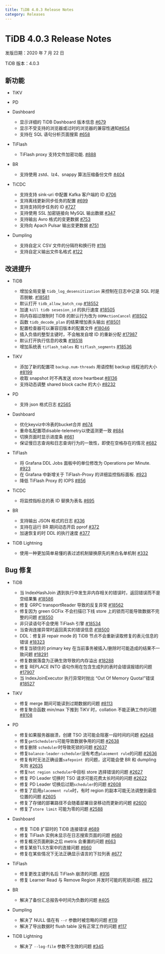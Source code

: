 ```yaml
---
title: TiDB 4.0.3 Release Notes
category: Releases
---
```


# TiDB 4.0.3 Release Notes

发版日期：2020 年 7 月 22 日

TiDB 版本：4.0.3

## 新功能

+ TiKV



+ PD

+ Dashboard

   - 显示详细的 TiDB Dashboard 版本信息 [#679](https://github.com/pingcap-incubator/tidb-dashboard/pull/679)
   - 显示不受支持的浏览器或过时的浏览器的兼容性通知[#654](https://github.com/pingcap-incubator/tidb-dashboard/pull/654)
   - 支持在 SQL 语句分析页面搜索 [#658](https://github.com/pingcap-incubator/tidb-dashboard/pull/658)


+ TiFlash

    - TiFlash proxy 支持文件加密功能. [#888](https://github.com/pingcap/tics/pull/888)

+ BR

    - 支持使用 zstd、lz4、snappy 算法压缩备份文件 [#404](https://github.com/pingcap/br/pull/404)

+ TiCDC

    - 支持支持 sink-uri 中配置 Kafka 客户端的 ID [#706](https://github.com/pingcap/ticdc/pull/706)
    - 支持离线更新同步任务的配置 [#699](https://github.com/pingcap/ticdc/pull/699)
    - 支持支持同步任务的 ID [#727](https://github.com/pingcap/ticdc/pull/727)
    - 支持使用 SSL 加密链接向 MySQL 输出数据 [#347](https://github.com/pingcap/ticdc/pull/347)
    - 支持输出 Avro 格式的变更数据 [#753](https://github.com/pingcap/ticdc/pull/753)
    - 支持向 Apach Pulsar 输出变更数据 [#751](https://github.com/pingcap/ticdc/pull/751)

+ Dumpling

    - 支持自定义 CSV 文件的分隔符和换行符 [#116](https://github.com/pingcap/dumpling/pull/116)
    - 支持自定义输出文件名格式 [#122](https://github.com/pingcap/dumpling/pull/122)


## 改进提升

+ TiDB
  - 增加全局变量 `tidb_log_desensitization` 来控制在日志中记录 SQL 时是否脱敏. [#18581](https://github.com/pingcap/tidb/pull/18581)
  - 默认打开 `tidb_allow_batch_cop` [#18552](https://github.com/pingcap/tidb/pull/18552)
  - 加速 `kill tidb sesesion_id` 的执行速度 [#18505](https://github.com/pingcap/tidb/pull/18505)
  - 将内存超过限制时 TiDB 的默认行为改为 `OOMActionCancel` [#18502](https://github.com/pingcap/tidb/pull/18502)
  - 函数 `tidb_decode_plan` 的结果增加表头输出 [#18501](https://github.com/pingcap/tidb/pull/18501)
  - 配置检查器可以兼容旧版本的配置文件 [#18046](https://github.com/pingcap/tidb/pull/18046)
  - 插入负值的整型主键时，不会触发自增 ID 的重新分配 [#17987](https://github.com/pingcap/tidb/pull/17987)
  - 默认打开执行信息的收集 [#18518](https://github.com/pingcap/tidb/pull/18518)
  - 增加系统表 `tiflash_tables` 和 `tiflash_segments` [#18536](https://github.com/pingcap/tidb/pull/18536)

+ TiKV

  - 添加了新的配置项 `backup.num-threads` 用语控制 backup 线程池的大小 [#8199](https://github.com/tikv/tikv/pull/8199)
  - 收取 snapshot 时不再发送 store heartbeat [#8136](https://github.com/tikv/tikv/pull/8136)
  - 支持动态调整 shared block cache 的大小 [#8232](https://github.com/tikv/tikv/pull/8232)

+ PD

  - 支持 json 格式日志 [#2565](https://github.com/pingcap/pd/pull/2565)

+ Dashboard

  - 优化keyviz中冷表的bucket合并 [#674](https://github.com/pingcap-incubator/tidb-dashboard/pull/674)
  - 重命名配置项disable-telemetry以使遥测更一致 [#684](https://github.com/pingcap-incubator/tidb-dashboard/pull/684)
  - 切换页面时显示进度条 [#661](https://github.com/pingcap-incubator/tidb-dashboard/pull/661)
  - 保证慢日志查询和日志查询行为的一致性，即使在空格存在的情况 [#682](https://github.com/pingcap-incubator/tidb-dashboard/pull/682)



+ TiFlash

    - 将 Grafana DDL Jobs 面板中的单位修改为 Operations per Minute. [#923](https://github.com/pingcap/tics/pull/923)
    - 在 Grafana 中新增关于 TiFlash-Proxy 的详细监控指标面板. [#923](https://github.com/pingcap/tics/pull/923)
    - 降低 TiFlash Proxy 的 IOPS [#856](https://github.com/pingcap/tics/pull/856)

+ TiCDC

    - 将监控指标总的表 ID 替换为表名 [#695](https://github.com/pingcap/ticdc/pull/695)

+ BR

    - 支持输出 JSON 格式的日志 [#336](https://github.com/pingcap/br/issues/336)
    - 支持在运行 BR 期间动态开启 pprof [#372](https://github.com/pingcap/br/pull/372)
    - 加速恢复的时 DDL 的执行速度 [#377](https://github.com/pingcap/br/pull/377)

+ TiDB Lightning

    - 使用一种更加简单易懂的表过滤机制替换原先的黑白名单机制 [#332](https://github.com/pingcap/tidb-lightning/pull/332)

     

## Bug 修复

+ TiDB

  - 当 IndexHashJoin 遇到执行中发生非内存相关的错误时，返回错误而不是空结果集 [#18586](https://github.com/pingcap/tidb/pull/18586)
  - 修复 GRPC transportReader 导致的反复异常 [#18562](https://github.com/pingcap/tidb/pull/18562)
  - 修复因为 green GCFix 不会扫描已下线 store 上的锁而可能导致数据不完整的问题 [#18550](https://github.com/pingcap/tidb/pull/18550)
  - 非只读语句不会使用 TiFlash 引擎 [#18534](https://github.com/pingcap/tidb/pull/18534)
  - 当查询连接异常时返回真实的错误信息 [#18500](https://github.com/pingcap/tidb/pull/18500)
  - DDL：修复非 repair mode 的 TiDB 节点不会重新读取修复的表元信息的错误 [#18323](https://github.com/pingcap/tidb/pull/18323)
  - 修复当锁住的 primary key 在当前事务被插入/删除时可能造成的结果不一致问题 [#18291](https://github.com/pingcap/tidb/pull/18291)
  - 修复数据落盘为正确生效导致的内存溢出 [#18288](https://github.com/pingcap/tidb/pull/18288)
  - 修复 REPLACE INTO 语句作用在包含生成列的表时会错误报错的问题 [#17907](https://github.com/pingcap/tidb/pull/17907)
  - 当 IndexJoinExecutor 执行异常时抛出 “Out Of Memory Quota!”错误 [#18527](https://github.com/pingcap/tidb/pull/18527)

+ TiKV

  - 修复 merge 期间可能读到过期数据的问题 [#8113](https://github.com/tikv/tikv/pull/8113)
  - 修复聚合函数 min/max 下推到 TiKV 时，collation 不能正确工作的问题 [#8108](https://github.com/tikv/tikv/pull/8108)

+ PD

  - 修复如果服务器崩溃，创建 TSO 流可能会阻塞一段时间的问题 [#2648](https://github.com/pingcap/pd/pull/2648)
  - 修复`getSchedulers`可能导致数据争用的问题 [#2638](https://github.com/pingcap/pd/pull/2638)
  - 修复删除 `scheduler`时导致死锁的问题 [#2637](https://github.com/pingcap/pd/pull/2637)
  - 修复`balance-leader-scheduler`没有考虑`placement rule`的问题  [#2636](https://github.com/pingcap/pd/pull/2636)
  - 修复有时无法正确设置`safepoint `的问题，这可能会使 BR 和 dumpling 失败  [#2635](https://github.com/pingcap/pd/pull/2635)
  - 修复`hot region scheduler`中目标 store 选择错误的问题 [#2627](https://github.com/pingcap/pd/pull/2627)
  - 修复 PD Leader 切换时 TSO 请求可能花费太长时间的问题 [#2622](https://github.com/pingcap/pd/pull/2622)
  - 修复 PD Leader 切换后过期`scheduler`的问题 [#2608](https://github.com/pingcap/pd/pull/2608)
  - 修复了启用`placement rule`时，有时 region 的副本可能无法调整到最佳位置的问题 [#2605](https://github.com/pingcap/pd/pull/2605)
  - 修复了存储的部署路径不会随着部署目录移动而更新的问题 [#2600](https://github.com/pingcap/pd/pull/2600)
  - 修复了`store limit` 可能为零的问题 [#2588](https://github.com/pingcap/pd/pull/2588)

+ Dashboard

  - 修复 TiDB 扩容时的 TiDB 连接错误 [#689](https://github.com/pingcap-incubator/tidb-dashboard/pull/689)
  - 修复 TiFlash 实例未显示在日志搜索页面的问题 [#680](https://github.com/pingcap-incubator/tidb-dashboard/pull/680) 
  - 修复概况页面刷新之后 metris 会重置的问题 [#663](https://github.com/pingcap-incubator/tidb-dashboard/pull/663) 
  - 修复某些TLS方案中的连接问题 [#660](https://github.com/pingcap-incubator/tidb-dashboard/pull/660) 
  - 修复在某些情况下无法正确显示语言的下拉列表 [#677](https://github.com/pingcap-incubator/tidb-dashboard/pull/677)




+ TiFlash

    - 修复更改主键列名后 TiFlash 崩溃的问题. [#916](https://github.com/pingcap/tics/pull/916)
    - 修复 Learner Read 与 Remove Region 并发时可能的死锁问题. [#872](https://github.com/pingcap/tics/pull/872)

+ BR

    - 解决了备份汇总报告中时间为负数的问题 [#405](https://github.com/pingcap/br/pull/405)

+ Dumpling

    - 解决了 NULL 值在有 `--r` 参数时被忽略的问题 [#119](https://github.com/pingcap/dumpling/pull/119)
    - 解决了导出数据时 flush table 没有正常工作的问题 [#117](https://github.com/pingcap/dumpling/pull/117)

+ TiDB Lightning

    - 解决了 `--log-file` 参数不生效的问题 [#345](https://github.com/pingcap/tidb-lightning/pull/345)
